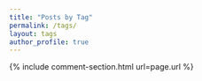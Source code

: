 ```yaml
---
title: "Posts by Tag"
permalink: /tags/
layout: tags
author_profile: true
---
```


{% include comment-section.html url=page.url %}